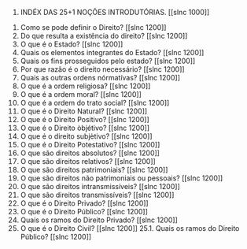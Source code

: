 01) INDÉX DAS 25+1 NOÇÕES INTRODUTÓRIAS.
[[slnc 1000]]

1. Como se pode definir o Direito? [[slnc 1200]]
2. Do que resulta a existência do direito? [[slnc 1200]]
3. O que é o Estado? [[slnc 1200]]
4. Quais os elementos integrantes do Estado? [[slnc 1200]]
5. Quais os fins prosseguidos pelo estado? [[slnc 1200]]
6. Por que razão é o direito necessário? [[slnc 1200]]
7. Quais as outras ordens nórmatívas? [[slnc 1200]]
8. O que é a ordem religiosa? [[slnc 1200]]
9. O que é a ordem moral? [[slnc 1200]]
10. O que é a ordem do trato social? [[slnc 1200]]
11. O que é o Direito Natural? [[slnc 1200]]
12. O que é o Direito Positivo? [[slnc 1200]]
13. O que é o Direito òbjétivo? [[slnc 1200]]
14. O que é o direito subjètivo? [[slnc 1200]]
15. O que é o Direito Potestativo? [[slnc 1200]]
16. O que são direitos absolutos? [[slnc 1200]]
17. O que são direitos relativos? [[slnc 1200]]
18. O que são direitos patrimoniais? [[slnc 1200]]
19. O que são direitos não patrimoniais ou pessoais? [[slnc 1200]]
20. O que são direitos intransmissíveis? [[slnc 1200]]
21. O que são direitos transmissíveis? [[slnc 1200]]
22. O que é o Direito Privado? [[slnc 1200]]
23. O que é o Direito Público? [[slnc 1200]]
24. Quais os ramos do Direito Privado? [[slnc 1200]]
25. O que é o Direito Civil? [[slnc 1200]]
25.1. Quais os ramos do Direito Público? [[slnc 1200]]
